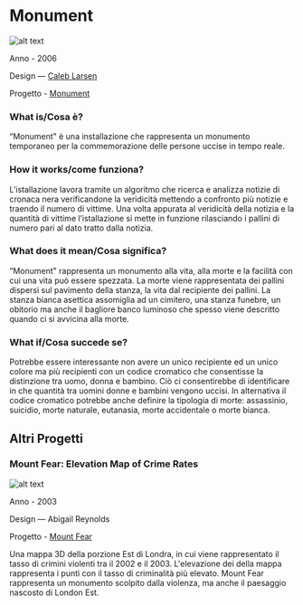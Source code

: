 # Monument #

![alt text](http://i0.wp.com/caleblarsen.com/wordpress/wp-content/uploads/2013/01/CalebLarsen_03.jpg)

Anno - 2006

Design — [Caleb Larsen](http://caleblarsen.com)

Progetto - [Monument](http://caleblarsen.com/monument/)


### What is/Cosa è? ###
“Monument" è una installazione che rappresenta un monumento temporaneo per la commemorazione delle persone uccise in tempo reale.

### How it works/come funziona? ###
L’istallazione lavora tramite un algoritmo che ricerca e analizza notizie di cronaca nera verificandone la veridicità mettendo a confronto più notizie e traendo il numero di vittime.
Una volta appurata al veridicità della notizia e la quantità di vittime l’istallazione si mette in funzione rilasciando i pallini di numero pari al dato tratto dalla notizia.

### What does it mean/Cosa significa? ###
“Monument" rappresenta un monumento alla vita, alla morte e la facilità con cui una vita può essere spezzata.
La morte viene rappresentata dei pallini dispersi sul pavimento della stanza, la vita dal recipiente dei pallini.
La stanza bianca asettica assomiglia ad un cimitero, una stanza funebre, un obitorio ma anche il bagliore banco luminoso che spesso viene descritto quando ci si avvicina alla morte.

### What if/Cosa succede se? ###
Potrebbe essere interessante non avere un unico recipiente ed un unico colore ma più recipienti con un codice cromatico che consentisse la distinzione tra uomo, donna e bambino.
Ciò ci consentirebbe di identificare in che quantità tra uomini donne e bambini vengono uccisi.
In alternativa il codice cromatico potrebbe anche definire la tipologia di morte: assassinio, suicidio, morte naturale, eutanasia, morte accidentale o morte bianca.

## Altri Progetti ##
### Mount Fear: Elevation Map of Crime Rates ###

![alt text](http://i.imgur.com/rv359e1.jpg)

Anno - 2003 

Design — Abigail Reynolds

Progetto - [Mount Fear](http://www.abigailreynolds.com/works/44/mount-fear-east-london/#)

Una mappa 3D della porzione Est di Londra, in cui viene rappresentato il tasso di crimini violenti tra il 2002 e il 2003.
L'elevazione dei della mappa rappresenta i punti con il tasso di criminalità più elevato.
Mount Fear rappresenta un monumento scolpito dalla violenza, ma anche il paesaggio nascosto di London Est.
